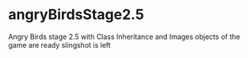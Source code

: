 # angryBirdsStage2.5
Angry Birds stage 2.5 with Class Inheritance and Images
objects of the game are ready
slingshot is left